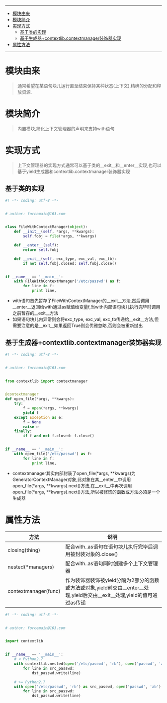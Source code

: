 ----

* [模块由来](#模块由来)
* [模块简介](#模块简介)
* [实现方式](#实现方式)
  * [基于类的实现](#基于类的实现)
  * [基于生成器+contextlib.contextmanager装饰器实现](#基于生成器+contextlib.contextmanager装饰器实现)
* [属性方法](#属性方法)

----

# 模块由来

> 通常希望在某语句块儿运行直至结束保持某种状态(上下文),精确的分配和释放资源.

# 模块简介

> 内置模块,简化上下文管理器的声明来支持with语句

# 实现方式

> 上下文管理器的实现方式通常可以基于类的\_\_exit\_\_和\_\_enter\_\_实现,也可以基于yield生成器和contextlib.contextmanager装饰器实现

## 基于类的实现

```python
#! -*- coding: utf-8 -*-


# author: forcemain@163.com


class FileWithContextManager(object):
    def __init__(self, *args, **kwargs):
        self.fobj = file(*args, **kwargs)

    def __enter__(self):
        return self.fobj

    def __exit__(self, exc_type, exc_val, exc_tb):
        if not self.fobj.closed: self.fobj.close()


if __name__ == '__main__':
    with FileWithContextManager('/etc/passwd') as f:
        for line in f:
            print line,
```

* with语句首先暂存了FileWithContextManager的\_\_exit\_\_方法,然后调用\_\_enter\_\_返回给with通过as赋值给变量f,当with内部语句块儿执行完毕时调用之前暂存的\_\_exit\_\_方法
* 如果语句块儿内异常则会将exc_type, exc_val, exc_tb传递给\_\_exit\_\_方法,但需要注意的是_\_exit\_\_如果返回True则会优雅忽略,否则会被重新抛出

## 基于生成器+contextlib.contextmanager装饰器实现

```python
#! -*- coding: utf-8 -*-


# author: forcemain@163.com


from contextlib import contextmanager


@contextmanager
def open_file(*args, **kwargs):
    try:
        f = open(*args, **kwargs)
        yield f
    except Exception as e:
        f = None
        raise e
    finally:
        if f and not f.closed: f.close()


if __name__ == '__main__':
    with open_file('/etc/passwd') as f:
        for line in f:
            print line,
```

* contextmanager其实内部封装了open\_file(*args, **kwargs)为GeneratorContextManager对象,此对象在其\_\_enter\_\_中调用open\_file(*args, **kwargs).next()方法,在\_\_exit\_\_中再次调用open_file(*args, **kwargs).next()方法,所以被修饰的函数或方法必须是一个生成器

# 属性方法

| 方法                 | 说明                                                         |
| -------------------- | ------------------------------------------------------------ |
| closing(thing)       | 配合with..as语句在语句块儿执行完毕后调用被封装对象的.close() |
| nested(*managers)    | 配合with..as语句同时创建多个上下文管理器                     |
| contextmanager(func) | 作为装饰器装饰被yield分隔为2部分的函数或方法或对象,yield前交由\_\_enter\_\_处理,yield后交由\_\_exit\_\_处理,yield的值可通过as传递 |

```python
#! -*- coding: utf-8 -*-


# author: forcemain@163.com


import contextlib


if __name__ == '__main__':
    # < Python2.7
    with contextlib.nested(open('/etc/passwd', 'rb'), open('passwd', 'ab')) as (src_passwd, dst_passwd):
        for line in src_passwd:
            dst_passwd.write(line)

    # >= Python2.7
    with open('/etc/passwd', 'rb') as src_passwd, open('passwd', 'ab') as dst_passwd:
        for line in src_passwd:
            dst_passwd.write(line)
```

